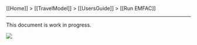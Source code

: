 [[Home]] > [[TravelModel]] > [[UsersGuide]] > [[Run EMFAC]]

***

This document is work in progress. 

![](https://github.com/BayAreaMetro/travel-model-one/tree/master/model-files/scripts/emfac/wiki_images/emfac_start_a_new_run.png)